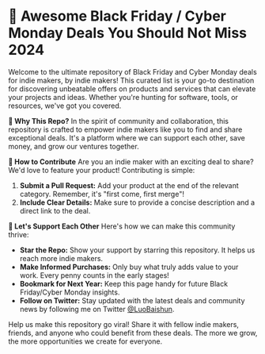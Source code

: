 # 🤑 Awesome Black Friday / Cyber Monday Deals You Should Not Miss 2024

Welcome to the ultimate repository of Black Friday and Cyber Monday deals for indie makers, by indie makers! This curated list is your go-to destination for discovering unbeatable offers on products and services that can elevate your projects and ideas. Whether you're hunting for software, tools, or resources, we've got you covered.

**🎉 Why This Repo?**
In the spirit of community and collaboration, this repository is crafted to empower indie makers like you to find and share exceptional deals. It's a platform where we can support each other, save money, and grow our ventures together.

**🤝 How to Contribute**
Are you an indie maker with an exciting deal to share? We'd love to feature your product! Contributing is simple:
1. **Submit a Pull Request:** Add your product at the end of the relevant category. Remember, it's "first come, first merge"!
2. **Include Clear Details:** Make sure to provide a concise description and a direct link to the deal.

**🌟 Let's Support Each Other**
Here's how we can make this community thrive:
- **Star the Repo:** Show your support by starring this repository. It helps us reach more indie makers.
- **Make Informed Purchases:** Only buy what truly adds value to your work. Every penny counts in the early stages!
- **Bookmark for Next Year:** Keep this page handy for future Black Friday/Cyber Monday insights.
- **Follow on Twitter:** Stay updated with the latest deals and community news by following me on Twitter [@LuoBaishun](https://twitter.com/LuoBaishun).

Help us make this repository go viral! Share it with fellow indie makers, friends, and anyone who could benefit from these deals. The more we grow, the more opportunities we create for everyone.
